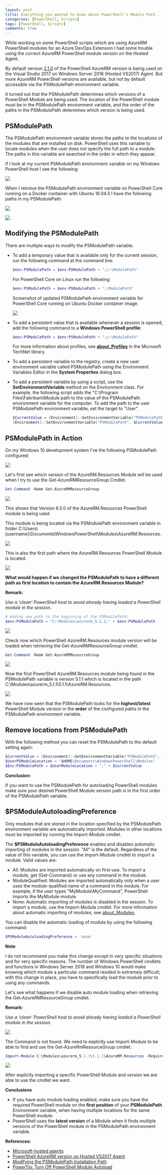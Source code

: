 ```yaml
---
layout: post
title: Everything you wanted to know about PowerShell's Module Path.
categories: [PowerShell, Scripts]
tags: [PowerShell, Scripts]
comments: true
---
```

While working on some PowerShell scripts which are using AzureRM PowerShell modules for an Azure DevOps Extension I had some trouble using the correct AzureRM PowerShell module version on the Hosted Agent.

By default version <a href="https://github.com/Microsoft/azure-pipelines-image-generation/blob/master/images/win/Vs2017-Server2016-Readme.md#azureazurerm-powershell-modules" target="_blank">2.1.0</a> of the PowerShell AzureRM version is being used on the Visual Studio 2017 on Windows Server 2016 (Hosted VS2017) Agent. But more AzureRM PowerShell versions are available, but not by default accessible via the PSModulePath environment variable.

It turned out that the PSModulePath determines which versions of a PowerShell Module are being used. The location of the PowerShell module must be in the PSModulePath environment variable, and the order of the paths in the PSModulePath determines which version is being used.

## PSModulePath
The PSModulePath environment variable stores the paths to the locations of the modules that are installed on disk. PowerShell uses this variable to locate modules when the user does not specify the full path to a module. The paths in this variable are searched in the order in which they appear.

If I look at my current PSModulePath environment variable on my Windows PowerShell host I see the following:

![](/assets//11112018-01.png)

When I retrieve the PSModulePath environment variable on PowerShell Core running on a Docker container with Ubuntu 16.04.5 I have the following paths in my PSModulePath:

![](/assets//11112018-02.png)

![](/assets//11112018-03.png)

## Modifying the PSModulePath
There are multiple ways to modify the PSModulePath variable.

* To add a temporary value that is available only for the current session, run the following command at the command line:
    ```powershell
    $env:PSModulePath = $env:PSModulePath + ";c:\ModulePath"
    ```
    For PowerShell Core on Linux run the following:
    ```powershell
    $env:PSModulePath = $env:PSModulePath + ":/ModulePath"
    ```
    
    Screenshot of updated PSModulePath environment variable for PowerShell Core running on Ubuntu Docker container image.
    
    ![](/assets//11112018-04.png)

* To add a persistent value that is available whenever a session is opened, add the following command to a **Windows PowerShell profile**:
    ```powershell
    $env:PSModulePath = $env:PSModulePath + ";c:\ModulePath"
    ```
    For more information about profiles, see **<a href="https://docs.microsoft.com/en-us/powershell/module/microsoft.powershell.core/about/about_profiles" target="_blank">about_Profiles</a>** in the Microsoft TechNet library.

* To add a persistent variable to the registry, create a new user environment variable called PSModulePath using the Environment Variables Editor in the **System Properties** dialog box.
* To add a persistent variable by using a script, use the **SetEnvironmentVariable** method on the Environment class. For example, the following script adds the "C:\Program Files\Fabrikam\Module path to the value of the PSModulePath environment variable for the computer. To add the path to the user PSModulePath environment variable, set the target to "User".
    ```powershell
    $CurrentValue = [Environment]::GetEnvironmentVariable("PSModulePath", "Machine")
    [Environment]::SetEnvironmentVariable("PSModulePath", $CurrentValue + ";C:\Program Files\Fabrikam\Modules", "Machine")
    ```

## PSModulePath in Action
On my Windows 10 development system I've the following PSModulePath configured:

![](/assets//11112018-01.png)

Let's first see which version of the AzureRM.Resources Module will be used when I try to use the Get-AzureRMResourceGroup Cmdlet.

```powershell
Get-Command -Name Get-AzureRMResourceGroup
```

![](/assets//11112018-05.png)

This shows that Version 6.5.0 of the AzureRM.Resources PowerShell module is being used.

This module is being located via the PSModulePath environment variable in folder 
C:\Users\\[username]\Documents\WindowsPowerShell\Modules\AzureRM.Resources.

![](/assets//11112018-06.png)

This is also the first path where the AzureRM.Resources PowerShell Module is located.

![](/assets//11112018-07.png)

**What would happen if we changed the PSModulePath to have a different path as first location to contain the AzureRM.Resources Module?**

**Remark:**

*Use a 'clean' PowerShell host to avoid already having loaded a PowerShell module in the session.*

```powershell
# Adding new path to the beginning of the PSModulePath!
$env:PSModulePath = "C:\Modules\azurerm_5.1.1;" + $env:PSModulePath
```

![](/assets//11112018-08.png)

Check now which PowerShell AzureRM.Resources module version will be loaded when retrieving the Get-AzureRMResourceGroup cmdlet.

```powershell
Get-Command -Name Get-AzureRMResourceGroup
```

![](/assets//11112018-09.png)


Now the first PowerShell AzureRM.Resources module being found in the PSModulePath variable is version 5.1.1 which is located in the path C:\Modules\azurerm_5.1.1\5.1.1\AzureRM.Resources.

![](/assets//11112018-10.png)

We have now seen that the PSModulePath looks for the **highest/latest** PowerShell Module version in the **order** of the configured paths in the PSModulePath environment variable.

## Remove locations from PSModulePath

With the following method you can reset the PSModulePath to the default setting again:
```powershell
$CurrentValue = [Environment]::GetEnvironmentVariable("PSModulePath", "Machine")
$UserPSModuleLocation = "$HOME\Documents\WindowsPowerShell\Modules"
$Env:PSModulePath = $UserModuleLocation + ";" + $CurrentValue
```

**Conclusion:**

If you want to use the PSModulePath for autoloading PowerShell modules make sure your desired PowerShell Module version path is in the first order of the PSModulePath variable.

## $PSModuleAutoloadingPreference
Only modules that are stored in the location specified by the PSModulePath environment variable are automatically imported. Modules in other locations must be imported by running the Import-Module cmdlet.

The **$PSModuleAutoloadingPreference** enables and disables automatic importing of modules in the session. "All" is the default. Regardless of the value of this variable, you can use the Import-Module cmdlet to import a module.
Valid values are:
* All: Modules are imported automatically on first-use. To import a module, get (Get-Command) or use any command in the module.
* ModuleQualified: Modules are imported automatically only when a user uses the module-qualified name of a command in the module. For example, if the user types "MyModule\MyCommand", PowerShell imports the MyModule module.
* None: Automatic importing of modules is disabled in the session. To import a module, use the Import-Module cmdlet.
For more information about automatic importing of modules, see <a href="https://docs.microsoft.com/en-us/powershell/module/microsoft.powershell.core/about/about_modules?view=powershell-6" target="_blank">about_Modules</a>.

You can disable the automatic loading of module by using the following command:

```powershell
$PSModuleAutoloadingPreference = 'none'
```

**Note**

I do not recommend you make this change except in very specific situations and for very specific reasons. The number of Windows PowerShell cmdlets and functions in Windows Server 2018 and Windows 10 would make knowing which module a particular command resided in extremely difficult; with this change in place, you have to specifically load the module prior to using any commands.

Let's see what happens if we disable auto module loading when retrieving the Get-AzureRMResourceGroup cmdlet.

**Remark:**

*Use a 'clean' PowerShell host to avoid already having loaded a PowerShell module in the session.*

![](/assets//11112018-11.png)

The Command is not found. We need to explictly use Import-Module to be able to find and use the Get-AzureRmResourceGroup cmdlet.

```powershell
Import-Module C:\Modules\azurerm_5.1.1\5.1.1\AzureRM.Resources -RequiredVersion 5.1.1
```

![](/assets//11112018-12.png)

After explictly importing a specific PowerShell Module and version we are able to use the cmdlet we want.

**Conclusions**

* If you have auto module loading enabled, make sure you have the required PowerShell module on the **first position** of your **PSModulePath** Environment variable, when having multiple locations for the same PowerShell module.
* PowerShell uses the **latest version** of a Module when it finds multiple versions of the PowerShell module in the PSModulePath environment variable.




**References:**
* <a href="https://docs.microsoft.com/en-us/azure/devops/pipelines/agents/hosted?view=vsts&tabs=yaml" target="_blank">Microsoft-hosted agents</a>
* <a href="https://github.com/Microsoft/azure-pipelines-image-generation/blob/master/images/win/Vs2017-Server2016-Readme.md#azureazurerm-powershell-modules" target="_blank">PowerShell AzureRM version on Hosted VS2017 Agent</a>
* <a href="https://docs.microsoft.com/en-us/powershell/developer/module/modifying-the-psmodulepath-installation-path" target="_blank">Modifying the PSModulePath Installation Path</a>
* <a href="https://blogs.technet.microsoft.com/heyscriptingguy/2013/02/20/powertip-turn-off-powershell-module-autoload/" target="_blank">PowerTip: Turn Off PowerShell Module Autoload</a>